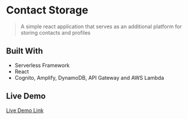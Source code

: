 
# Contact Storage

> A simple react application that serves as an additional platform for storing contacts and profiles

## Built With

- Serverless Framework
- React
- Cognito, Amplify, DynamoDB, API Gateway and AWS Lambda

## Live Demo

[Live Demo Link](https://app.contactstorage.tk)
